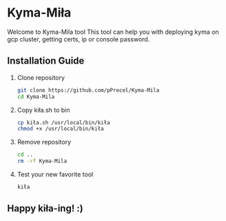 # Kyma-Miła

Welcome to Kyma-Mila tool
This tool can help you with deploying kyma on gcp cluster, getting certs, ip or console password.

## Installation Guide

1. Clone repository

    ```bash
    git clone https://github.com/pPrecel/Kyma-Mila
    cd Kyma-Mila
    ```

2. Copy kiła.sh to bin

    ```bash
    cp kiła.sh /usr/local/bin/kiła
    chmod +x /usr/local/bin/kiła
    ```

3. Remove repository

    ```bash
    cd ..
    rm -rf Kyma-Mila
    ```

4. Test your new favorite tool

    ```bash
    kiła
    ```

## Happy kiła-ing! :)
